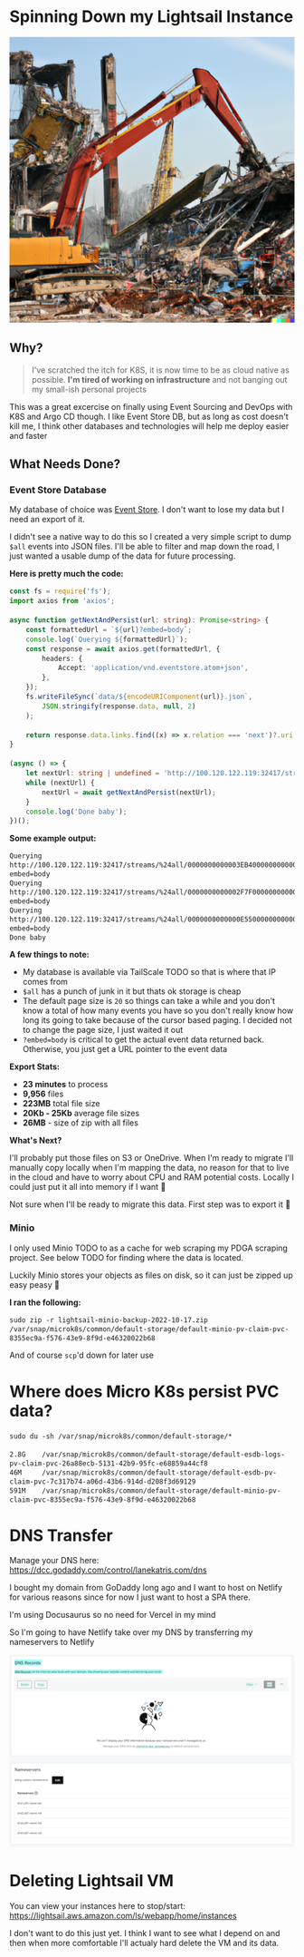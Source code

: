 # Spinning Down my Lightsail Instance

![](DALLE2022-10-1716.07.52dismantlingfactory.png)




## Why?

> I've scratched the itch for K8S, it is now time to be as cloud native as possible. **I'm tired of working on infrastructure** and not banging out my small-ish personal projects

This was a great excercise on finally using Event Sourcing and DevOps with K8S and Argo CD though. I like Event Store DB, but as long as cost doesn't kill me, I think other databases and technologies will help me deploy easier and faster

## What Needs Done?

### Event Store Database
My database of choice was [Event Store](https://www.eventstore.com/). I don't want to lose my data but I need an export of it.

I didn't see a native way to do this so I created a very simple script to dump `$all` events into JSON files. I'll be able to filter and map down the road, I just wanted a usable dump of the data for future processing.

**Here is pretty much the code:**
```typescript
const fs = require('fs');
import axios from 'axios';

async function getNextAndPersist(url: string): Promise<string> {
    const formattedUrl = `${url}?embed=body`;
    console.log(`Querying ${formattedUrl}`);
    const response = await axios.get(formattedUrl, {
        headers: {
            Accept: 'application/vnd.eventstore.atom+json',
        },
    });
    fs.writeFileSync(`data/${encodeURIComponent(url)}.json`,
        JSON.stringify(response.data, null, 2)
    );

	return response.data.links.find((x) => x.relation === 'next')?.uri;
}

(async () => {
	let nextUrl: string | undefined = 'http://100.120.122.119:32417/streams/$all';
	while (nextUrl) {
	    nextUrl = await getNextAndPersist(nextUrl);
    }
	console.log('Done baby');
})();
```

**Some example output:**
```
Querying http://100.120.122.119:32417/streams/%24all/0000000000003EB40000000000003EB4/backward/20?embed=body
Querying http://100.120.122.119:32417/streams/%24all/0000000000002F7F0000000000002F7F/backward/20?embed=body
Querying http://100.120.122.119:32417/streams/%24all/0000000000000E550000000000000E55/backward/20?embed=body
Done baby
```

**A few things to note:**
* My database is available via TailScale TODO so that is where that IP comes from
*  `$all` has a punch of junk in it but thats ok storage is cheap
* The default page size is `20` so things can take a while and you don't know a total of how many events you have so you don't really know how long its going to take because of the cursor based paging. I decided not to change the  page size, I just waited it out
* `?embed=body` is critical to get the actual event data returned back. Otherwise, you just get a URL pointer to the event data

**Export Stats:**
* **23 minutes** to process
* **9,956** files
* **223MB** total file size
* **20Kb - 25Kb** average file sizes
* **26MB** - size of zip with all files

**What's Next?**

I'll probably put those files on S3 or OneDrive. When I'm ready to migrate I'll manually copy locally when I'm mapping the data, no reason for that to live in the cloud and have to worry about CPU and RAM potential costs. Locally I could just put it all into memory if I want 💪

Not sure when I'll be ready to migrate this data. First step was to export it 🤷


### Minio

I only used Minio TODO to as a cache for web scraping my PDGA scraping project. See below TODO for finding where the data is located.

Luckily Minio stores your objects as files on disk, so it can just be zipped up easy peasy 💪

**I ran the following:**
```
sudo zip -r lightsail-minio-backup-2022-10-17.zip /var/snap/microk8s/common/default-storage/default-minio-pv-claim-pvc-8355ec9a-f576-43e9-8f9d-e46320022b68
```

And of course `scp`'d  down for later use

# Where does Micro K8s persist PVC data?

```
sudo du -sh /var/snap/microk8s/common/default-storage/*

2.8G    /var/snap/microk8s/common/default-storage/default-esdb-logs-pv-claim-pvc-26a88ecb-5131-42b9-95fc-e68859a44cf8
46M     /var/snap/microk8s/common/default-storage/default-esdb-pv-claim-pvc-7c317b74-a06d-43b6-914d-d208f3d69129
591M    /var/snap/microk8s/common/default-storage/default-minio-pv-claim-pvc-8355ec9a-f576-43e9-8f9d-e46320022b68
```


# DNS Transfer

Manage your DNS here: https://dcc.godaddy.com/control/lanekatris.com/dns

I bought my domain from GoDaddy long ago and I want to host on Netlify for various reasons since for now I just want to host a SPA there.

I'm using Docusaurus so no need for Vercel in my mind

So I'm going to have Netlify take over my DNS by transferring my nameservers to Netlify

![GoDaddy nameservers pointed to Netlify](20221017160236.png)

# Deleting Lightsail VM

You can view your instances here to stop/start: https://lightsail.aws.amazon.com/ls/webapp/home/instances

I don't want to do this just yet. I think I want to see what I depend on and then when more comfortable I'll actualy hard delete the VM and its data.